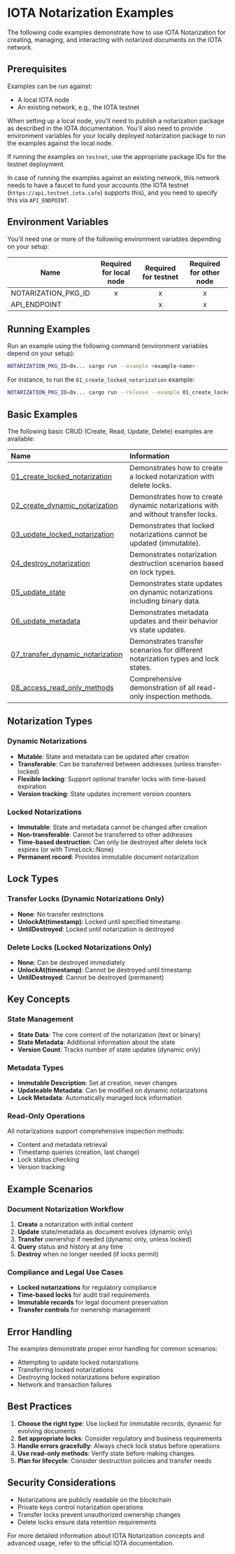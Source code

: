 # IOTA Notarization Examples

The following code examples demonstrate how to use IOTA Notarization for creating, managing, and interacting with notarized documents on the IOTA network.

## Prerequisites

Examples can be run against:

- A local IOTA node
- An existing network, e.g., the IOTA testnet

When setting up a local node, you'll need to publish a notarization package as described in the IOTA documentation. You'll also need to provide environment variables for your locally deployed notarization package to run the examples against the local node.

If running the examples on `testnet`, use the appropriate package IDs for the testnet deployment.

In case of running the examples against an existing network, this network needs to have a faucet to fund your accounts (the IOTA testnet (`https://api.testnet.iota.cafe`) supports this), and you need to specify this via `API_ENDPOINT`.

## Environment Variables

You'll need one or more of the following environment variables depending on your setup:

| Name                      | Required for local node | Required for testnet | Required for other node |
| ------------------------- | :---------------------: | :------------------: | :---------------------: |
| NOTARIZATION_PKG_ID       |            x            |          x           |            x            |
| API_ENDPOINT              |                         |          x           |            x            |

## Running Examples

Run an example using the following command (environment variables depend on your setup):

```bash
NOTARIZATION_PKG_ID=0x... cargo run --example <example-name>
```

For instance, to run the `01_create_locked_notarization` example:

```bash
NOTARIZATION_PKG_ID=0x... cargo run --release --example 01_create_locked_notarization
```

## Basic Examples

The following basic CRUD (Create, Read, Update, Delete) examples are available:

| Name                                                                                | Information                                                                        |
| :---------------------------------------------------------------------------------- | :--------------------------------------------------------------------------------- |
| [01_create_locked_notarization](./01_create_locked_notarization.rs)                 | Demonstrates how to create a locked notarization with delete locks.               |
| [02_create_dynamic_notarization](./02_create_dynamic_notarization.rs)               | Demonstrates how to create dynamic notarizations with and without transfer locks. |
| [03_update_locked_notarization](./03_update_locked_notarization.rs)                 | Demonstrates that locked notarizations cannot be updated (immutable).             |
| [04_destroy_notarization](./04_destroy_notarization.rs)                             | Demonstrates notarization destruction scenarios based on lock types.              |
| [05_update_state](./05_update_state.rs)                                             | Demonstrates state updates on dynamic notarizations including binary data.        |
| [06_update_metadata](./06_update_metadata.rs)                                       | Demonstrates metadata updates and their behavior vs state updates.                |
| [07_transfer_dynamic_notarization](./07_transfer_dynamic_notarization.rs)           | Demonstrates transfer scenarios for different notarization types and lock states. |
| [08_access_read_only_methods](./08_access_read_only_methods.rs)                     | Comprehensive demonstration of all read-only inspection methods.                  |

## Notarization Types

### Dynamic Notarizations

- **Mutable**: State and metadata can be updated after creation
- **Transferable**: Can be transferred between addresses (unless transfer-locked)
- **Flexible locking**: Support optional transfer locks with time-based expiration
- **Version tracking**: State updates increment version counters

### Locked Notarizations

- **Immutable**: State and metadata cannot be changed after creation
- **Non-transferable**: Cannot be transferred to other addresses
- **Time-based destruction**: Can only be destroyed after delete lock expires (or with TimeLock::None)
- **Permanent record**: Provides immutable document notarization

## Lock Types

### Transfer Locks (Dynamic Notarizations Only)

- **None**: No transfer restrictions
- **UnlockAt(timestamp)**: Locked until specified timestamp
- **UntilDestroyed**: Locked until notarization is destroyed

### Delete Locks (Locked Notarizations Only)

- **None**: Can be destroyed immediately
- **UnlockAt(timestamp)**: Cannot be destroyed until timestamp
- **UntilDestroyed**: Cannot be destroyed (permanent)

## Key Concepts

### State Management

- **State Data**: The core content of the notarization (text or binary)
- **State Metadata**: Additional information about the state
- **Version Count**: Tracks number of state updates (dynamic only)

### Metadata Types

- **Immutable Description**: Set at creation, never changes
- **Updateable Metadata**: Can be modified on dynamic notarizations
- **Lock Metadata**: Automatically managed lock information

### Read-Only Operations

All notarizations support comprehensive inspection methods:

- Content and metadata retrieval
- Timestamp queries (creation, last change)
- Lock status checking
- Version tracking

## Example Scenarios

### Document Notarization Workflow

1. **Create** a notarization with initial content
2. **Update** state/metadata as document evolves (dynamic only)
3. **Transfer** ownership if needed (dynamic only, unless locked)
4. **Query** status and history at any time
5. **Destroy** when no longer needed (if locks permit)

### Compliance and Legal Use Cases

- **Locked notarizations** for regulatory compliance
- **Time-based locks** for audit trail requirements
- **Immutable records** for legal document preservation
- **Transfer controls** for ownership management

## Error Handling

The examples demonstrate proper error handling for common scenarios:

- Attempting to update locked notarizations
- Transferring locked notarizations
- Destroying locked notarizations before expiration
- Network and transaction failures

## Best Practices

1. **Choose the right type**: Use locked for immutable records, dynamic for evolving documents
2. **Set appropriate locks**: Consider regulatory and business requirements
3. **Handle errors gracefully**: Always check lock status before operations
4. **Use read-only methods**: Verify state before making changes
5. **Plan for lifecycle**: Consider destruction policies and transfer needs

## Security Considerations

- Notarizations are publicly readable on the blockchain
- Private keys control notarization operations
- Transfer locks prevent unauthorized ownership changes
- Delete locks ensure data retention requirements

For more detailed information about IOTA Notarization concepts and advanced usage, refer to the official IOTA documentation.
